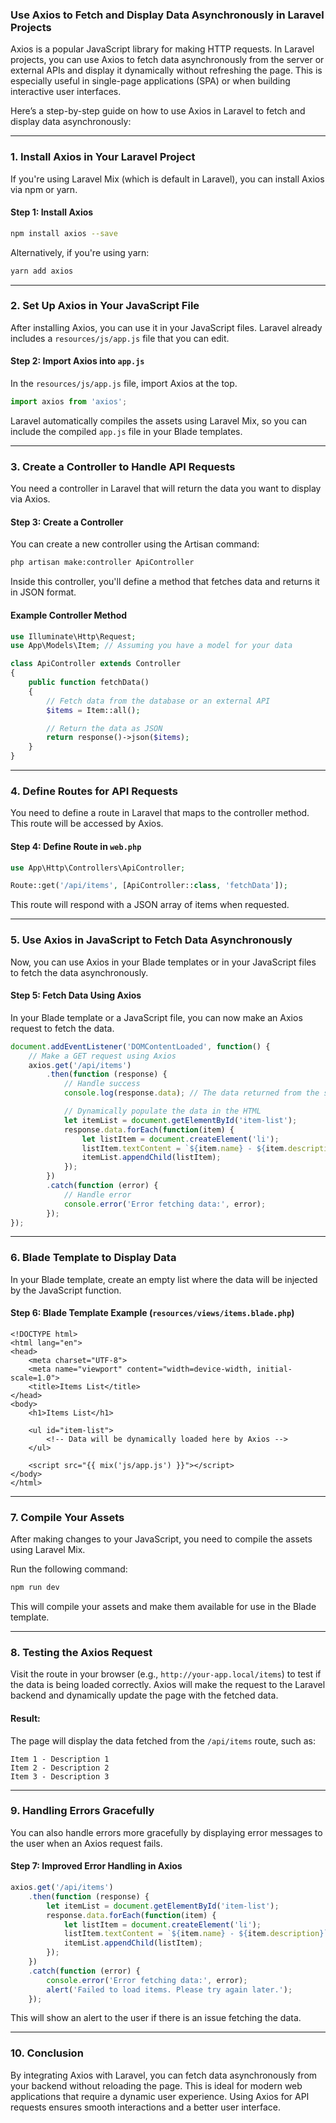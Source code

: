 ### **Use Axios to Fetch and Display Data Asynchronously in Laravel Projects**

Axios is a popular JavaScript library for making HTTP requests. In Laravel projects, you can use Axios to fetch data asynchronously from the server or external APIs and display it dynamically without refreshing the page. This is especially useful in single-page applications (SPA) or when building interactive user interfaces.

Here’s a step-by-step guide on how to use Axios in Laravel to fetch and display data asynchronously:

---

### **1. Install Axios in Your Laravel Project**

If you're using Laravel Mix (which is default in Laravel), you can install Axios via npm or yarn.

#### **Step 1: Install Axios**
```bash
npm install axios --save
```

Alternatively, if you're using yarn:
```bash
yarn add axios
```

---

### **2. Set Up Axios in Your JavaScript File**

After installing Axios, you can use it in your JavaScript files. Laravel already includes a `resources/js/app.js` file that you can edit.

#### **Step 2: Import Axios into `app.js`**

In the `resources/js/app.js` file, import Axios at the top.

```javascript
import axios from 'axios';
```

Laravel automatically compiles the assets using Laravel Mix, so you can include the compiled `app.js` file in your Blade templates.

---

### **3. Create a Controller to Handle API Requests**

You need a controller in Laravel that will return the data you want to display via Axios.

#### **Step 3: Create a Controller**
You can create a new controller using the Artisan command:
```bash
php artisan make:controller ApiController
```

Inside this controller, you'll define a method that fetches data and returns it in JSON format.

#### **Example Controller Method**

```php
use Illuminate\Http\Request;
use App\Models\Item; // Assuming you have a model for your data

class ApiController extends Controller
{
    public function fetchData()
    {
        // Fetch data from the database or an external API
        $items = Item::all();

        // Return the data as JSON
        return response()->json($items);
    }
}
```

---

### **4. Define Routes for API Requests**

You need to define a route in Laravel that maps to the controller method. This route will be accessed by Axios.

#### **Step 4: Define Route in `web.php`**

```php
use App\Http\Controllers\ApiController;

Route::get('/api/items', [ApiController::class, 'fetchData']);
```

This route will respond with a JSON array of items when requested.

---

### **5. Use Axios in JavaScript to Fetch Data Asynchronously**

Now, you can use Axios in your Blade templates or in your JavaScript files to fetch the data asynchronously.

#### **Step 5: Fetch Data Using Axios**

In your Blade template or a JavaScript file, you can now make an Axios request to fetch the data.

```javascript
document.addEventListener('DOMContentLoaded', function() {
    // Make a GET request using Axios
    axios.get('/api/items')
        .then(function (response) {
            // Handle success
            console.log(response.data); // The data returned from the server

            // Dynamically populate the data in the HTML
            let itemList = document.getElementById('item-list');
            response.data.forEach(function(item) {
                let listItem = document.createElement('li');
                listItem.textContent = `${item.name} - ${item.description}`;
                itemList.appendChild(listItem);
            });
        })
        .catch(function (error) {
            // Handle error
            console.error('Error fetching data:', error);
        });
});
```

---

### **6. Blade Template to Display Data**

In your Blade template, create an empty list where the data will be injected by the JavaScript function.

#### **Step 6: Blade Template Example (`resources/views/items.blade.php`)**

```blade
<!DOCTYPE html>
<html lang="en">
<head>
    <meta charset="UTF-8">
    <meta name="viewport" content="width=device-width, initial-scale=1.0">
    <title>Items List</title>
</head>
<body>
    <h1>Items List</h1>

    <ul id="item-list">
        <!-- Data will be dynamically loaded here by Axios -->
    </ul>

    <script src="{{ mix('js/app.js') }}"></script>
</body>
</html>
```

---

### **7. Compile Your Assets**

After making changes to your JavaScript, you need to compile the assets using Laravel Mix.

Run the following command:
```bash
npm run dev
```

This will compile your assets and make them available for use in the Blade template.

---

### **8. Testing the Axios Request**

Visit the route in your browser (e.g., `http://your-app.local/items`) to test if the data is being loaded correctly. Axios will make the request to the Laravel backend and dynamically update the page with the fetched data.

#### **Result:**
The page will display the data fetched from the `/api/items` route, such as:
```
Item 1 - Description 1
Item 2 - Description 2
Item 3 - Description 3
```

---

### **9. Handling Errors Gracefully**

You can also handle errors more gracefully by displaying error messages to the user when an Axios request fails.

#### **Step 7: Improved Error Handling in Axios**

```javascript
axios.get('/api/items')
    .then(function (response) {
        let itemList = document.getElementById('item-list');
        response.data.forEach(function(item) {
            let listItem = document.createElement('li');
            listItem.textContent = `${item.name} - ${item.description}`;
            itemList.appendChild(listItem);
        });
    })
    .catch(function (error) {
        console.error('Error fetching data:', error);
        alert('Failed to load items. Please try again later.');
    });
```

This will show an alert to the user if there is an issue fetching the data.

---

### **10. Conclusion**

By integrating Axios with Laravel, you can fetch data asynchronously from your backend without reloading the page. This is ideal for modern web applications that require a dynamic user experience. Using Axios for API requests ensures smooth interactions and a better user interface.